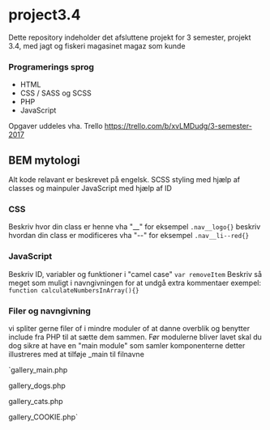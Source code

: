 # project3.4
Dette repository indeholder det afsluttene projekt for 3 semester, projekt 3.4, med jagt og fiskeri magasinet magaz som kunde

### Programerings sprog
* HTML
* CSS / SASS og SCSS
* PHP
* JavaScript

Opgaver uddeles vha. Trello https://trello.com/b/xvLMDudg/3-semester-2017

## BEM mytologi
Alt kode relavant er beskrevet på engelsk. SCSS styling med hjælp af classes og mainpuler JavaScript med hjælp af ID
### CSS
Beskriv hvor din class er henne vha "__" for eksempel 
`.nav__logo{}`
beskriv hvordan din class er modificeres vha "--" for eksempel 
`.nav__li--red{}`
### JavaScript
Beskriv ID, variabler og funktioner i "camel case"
`var removeItem`
Beskriv så meget som muligt i navngivningen for at undgå extra kommentaer
exempel:
`function calculateNumbersInArray(){}`

### Filer og navngivning

vi spliter gerne filer of i mindre moduler of at danne overblik og benytter include fra PHP til at sætte dem sammen. Før modulerne bliver lavet skal du dog sikre at have en "main module" som samler komponenterne detter illustreres med at tilføje _main til filnavne

`gallery_main.php

 gallery_dogs.php
 
 gallery_cats.php
 
 gallery_COOKIE.php`
